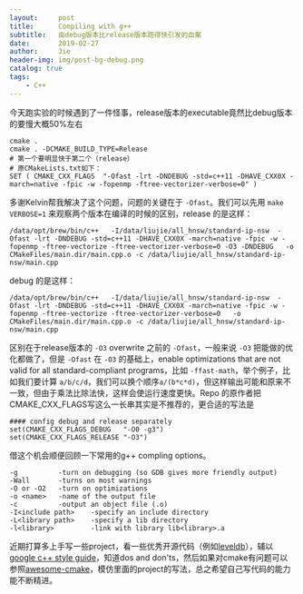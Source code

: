 ```yaml
---
layout:     post
title:      Compiling with g++
subtitle:   由debug版本比release版本跑得快引发的血案
date:       2019-02-27
author:     Jie
header-img: img/post-bg-debug.png
catalog: true
tags:
    - C++
---
```


今天跑实验的时候遇到了一件怪事，release版本的executable竟然比debug版本的要慢大概50%左右

```
cmake .
cmake . -DCMAKE_BUILD_TYPE=Release
# 第一个要明显快于第二个（release）
# 原CMakeLists.txt如下：
SET ( CMAKE_CXX_FLAGS  "-Ofast -lrt -DNDEBUG -std=c++11 -DHAVE_CXX0X -march=native -fpic -w -fopenmp -ftree-vectorizer-verbose=0" )
```

多谢Kelvin帮我解决了这个问题，问题的关键在于 `-Ofast`。我们可以先用 `make VERBOSE=1` 来观察两个版本在编译的时候的区别，release 的是这样：
```
/data/opt/brew/bin/c++   -I/data/liujie/all_hnsw/standard-ip-nsw  -Ofast -lrt -DNDEBUG -std=c++11 -DHAVE_CXX0X -march=native -fpic -w -fopenmp -ftree-vectorize -ftree-vectorizer-verbose=0 -O3 -DNDEBUG   -o CMakeFiles/main.dir/main.cpp.o -c /data/liujie/all_hnsw/standard-ip-nsw/main.cpp
```

debug 的是这样：


```
/data/opt/brew/bin/c++   -I/data/liujie/all_hnsw/standard-ip-nsw  -Ofast -lrt -DNDEBUG -std=c++11 -DHAVE_CXX0X -march=native -fpic -w -fopenmp -ftree-vectorize -ftree-vectorizer-verbose=0   -o CMakeFiles/main.dir/main.cpp.o -c /data/liujie/all_hnsw/standard-ip-nsw/main.cpp
```

区别在于release版本的 `-O3` overwrite 之前的 `-Ofast`，一般来说 `-O3` 把能做的优化都做了，但是 `-Ofast` 在 `-O3` 的基础上，enable optimizations that are not valid for all standard-compliant programs，比如 `-ffast-math`，举个例子，比如我们要计算 `a/b/c/d`，我们可以换个顺序`a/(b*c*d)`，但这样输出可能和原来不一致，但由于乘法比除法快，这样会使运行速度更快。Repo 的原作者把CMAKE_CXX_FLAGS写这么一长串其实是不推荐的，更合适的写法是 

```
#### config debug and release separately
set(CMAKE_CXX_FLAGS_DEBUG   "-O0 -g3")
set(CMAKE_CXX_FLAGS_RELEASE "-O3")
```

借这个机会顺便回顾一下常用的g++ compling options。

```
-g 			-turn on debugging (so GDB gives more friendly output)
-Wall 		-turns on most warnings
-O or -O2 	-turn on optimizations
-o <name> 	-name of the output file
-c 			-output an object file (.o)
-I<include path> 	-specify an include directory
-L<library path> 	-specify a lib directory
-l<library> 		-link with library lib<library>.a
```

近期打算多上手写一些project，看一些优秀开源代码（例如[leveldb](https://github.com/google/leveldb)），辅以[google c++ style guide](https://google.github.io/styleguide/cppguide.html)，知道dos and don'ts，然后如果对cmake有问题可以参照[awesome-cmake](https://github.com/onqtam/awesome-cmake)，模仿里面的project的写法，总之希望自己写代码的能力能不断精进。